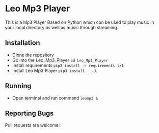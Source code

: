 # Leo Mp3 Player

This is a Mp3 Player Based on Python which can be used to play music in your local
directory as well as music through streaming.

## Installation

* Clone the repository
* Go into the Leo_Mp3_Player
`cd Leo_Mp3_Player`
* Install requirements
`pip3 install -r requirements.txt`
* Install Leo Mp3 Player
`pip3 install . -U`

## Running

* Open terminal and run command
`leomp3 &`

## Reporting Bugs

Pull requests are welcome!
